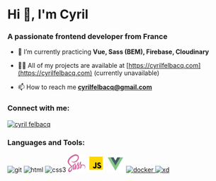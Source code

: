 <h1>Hi 👋, I'm Cyril</h1>
<h3>A passionate frontend developer from France</h3>

- 🌱 I’m currently practicing **Vue, Sass (BEM), Firebase, Cloudinary**

- 👨‍💻 All of my projects are available at [https://cyrilfelbacq.com](https://cyrilfelbacq.com) (currently unavailable)

- 📫 How to reach me **cyrilfelbacq@gmail.com**

<h3 align="left">Connect with me:</h3>
<p align="left">
  <a href="https://linkedin.com/in/cyril felbacq" target="blank"><img align="center"
      src="https://cdn.jsdelivr.net/npm/simple-icons@3.0.1/icons/linkedin.svg" alt="cyril felbacq" height="30"
      width="40" /></a>
</p>

<h3 align="left">Languages and Tools:</h3>
<p align="left">
  <img src="https://www.vectorlogo.zone/logos/git-scm/git-scm-icon.svg"
    alt="git"
    width="40"
    height="40"
  />
  <img
    width="40"
    height="40"
    alt="html"
    src="https://upload.wikimedia.org/wikipedia/commons/6/61/HTML5_logo_and_wordmark.svg"
  />
  <img
    src="https://upload.wikimedia.org/wikipedia/commons/d/d5/CSS3_logo_and_wordmark.svg"
    alt="css3"
    width="40"
    height="40"
  />
  <img
    src="./sass.svg"
    alt="sass"
    width="40"
    height="40"
  />
  <img
    src="./icon-javascript.png"
    alt="javascript"
    width="40"
    height="40"
  />
  </a>
  <img
    src="./icon-vue.png"
    alt="vuejs"
    width="40" height="40"
  />
  <a href="https://www.docker.com/" target="_blank">
    <img
      src="https://www.docker.com/sites/default/files/d8/2019-07/Moby-logo.png" alt="docker"
      width="60"
    />
  </a>
  <a href="https://www.adobe.com/products/xd.html" target="_blank">
    <img
      src="https://cdn.worldvectorlogo.com/logos/adobe-xd.svg" alt="xd" width="40" height="40"
    />
  </a>
</p>